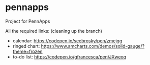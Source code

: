 # pennapps
Project for PennApps

All the required links: (cleaning up the branch)

* calendar: https://codepen.io/seebrosky/pen/zmejgg
* ringed chart: https://www.amcharts.com/demos/solid-gauge/?theme=frozen
* to-do list: https://codepen.io/gfrancesca/pen/JXweoq
